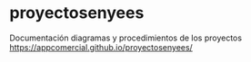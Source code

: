 # proyectosenyees
Documentación diagramas y procedimientos de los proyectos
https://appcomercial.github.io/proyectosenyees/